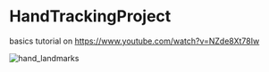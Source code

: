 # HandTrackingProject

basics tutorial on https://www.youtube.com/watch?v=NZde8Xt78Iw

![hand_landmarks](https://user-images.githubusercontent.com/80415690/121756955-5d3b5d00-caf2-11eb-95f1-b7e36f1e6d2b.png)

